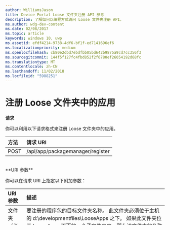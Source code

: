 ```yaml
---
author: WilliamsJason
title: Device Portal Loose 文件夹注册 API 参考
description: 了解如何以编程方式访问 Loose 文件夹注册 API。
ms.author: wdg-dev-content
ms.date: 02/08/2017
ms.topic: article
keywords: windows 10, uwp
ms.assetid: efdf4214-9738-4df6-bf1f-ed7141696ef6
ms.localizationpriority: medium
ms.openlocfilehash: cb80e2dbd7ebdfbb05bd642b9875a9cd7cc356f3
ms.sourcegitcommit: 144f5f127fc4fbd852f2f6780ef26054192d68fc
ms.translationtype: MT
ms.contentlocale: zh-CN
ms.lasthandoff: 11/02/2018
ms.locfileid: "5988251"
---
```

# <a name="register-an-app-in-a-loose-folder"></a>注册 Loose 文件夹中的应用  

**请求**

你可以利用以下请求格式来注册 Loose 文件夹中的应用。

方法      | 请求 URI
:------     | :------
POST | /api/app/packagemanager/register
<br />
**URI 参数**

你可以在请求 URI 上指定以下附加参数：

URI 参数      | 描述
:------     | :-----
文件夹（必需） | 要注册的程序包的目标文件夹名称。 此文件夹必须位于主机的 d:\developmentfiles\LooseApps 之下。 如果此文件夹位于 LooseApps 下面的一个子文件夹中，那么该文件夹的名称应进行 base64 编码，因为它可能包含路径分隔符。
<br />

**请求标头**

- 无

**请求正文**

- 无

**响应**

**状态代码**

此 API 具有以下预期状态代码。

HTTP 状态代码      | 说明
:------     | :-----
200 | 已接受和正在处理的部署请求
4XX | 错误代码
5XX | 错误代码
<br />
**可用设备系列**

* Windows Xbox

**注意**

至少有三种不同的方式可以将主机上的 Loose 应用放在目标文件夹中。 最简单的方式是通过 SMB 将这些文件复制到 \\&lt;IP_Address&gt;\DevelopmentFiles\LooseApps。 这需要使用 UWA 工具包的用户名和密码，用户名和密码可以通过 [/ext/smb/developerfolder](wdp-smb-api.md) 获取。 

第二种方法是通过对 /api/filesystem/apps/file 执行 POST，将各文件复制到正确的位置，其中 knownfolderid 为 DevelopmentFiles、packagefullname 为空，并正确地提供了文件名和路径（路径应该以 LooseApps 开头）。

第三种方法是通过 [/api/app/packagemanager/upload](wdp-folder-upload.md) 一次性复制整个文件夹，其中 destinationFolder 为要放在 d:\developmentfiles\looseapps 下面的文件夹的名称，有效负载是目录内容的多部分一致性 http 正文。

